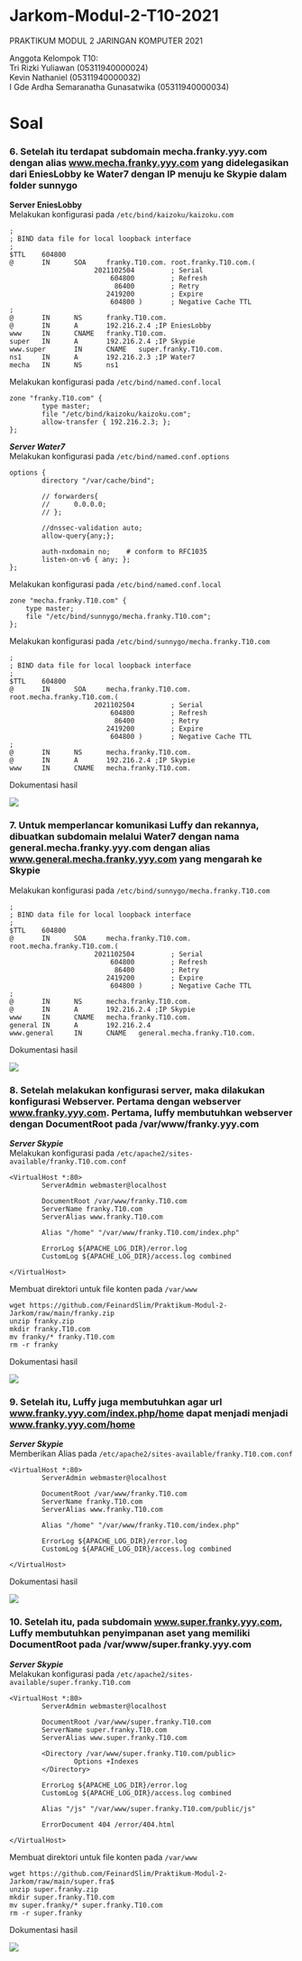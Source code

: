 # Jarkom-Modul-2-T10-2021

PRAKTIKUM MODUL 2 JARINGAN KOMPUTER 2021

Anggota Kelompok T10:<br>
Tri Rizki Yuliawan (05311940000024) <br>
Kevin Nathaniel (05311940000032) <br>
I Gde Ardha Semaranatha Gunasatwika (05311940000034) <br>

# Soal <a name="Soal"></a>

### 6. Setelah itu terdapat subdomain mecha.franky.yyy.com dengan alias www.mecha.franky.yyy.com yang didelegasikan dari EniesLobby ke Water7 dengan IP menuju ke Skypie dalam folder sunnygo

**Server EniesLobby** <br>
Melakukan konfigurasi pada `/etc/bind/kaizoku/kaizoku.com`
```
;
; BIND data file for local loopback interface
;
$TTL    604800
@       IN      SOA     franky.T10.com. root.franky.T10.com.(
                     2021102504         ; Serial
                         604800         ; Refresh
                          86400         ; Retry
                        2419200         ; Expire
                         604800 )       ; Negative Cache TTL
;
@       IN      NS      franky.T10.com.
@       IN      A       192.216.2.4 ;IP EniesLobby
www     IN      CNAME   franky.T10.com.
super   IN      A       192.216.2.4 ;IP Skypie
www.super       IN      CNAME   super.franky.T10.com.
ns1     IN      A       192.216.2.3 ;IP Water7
mecha   IN      NS      ns1
```

Melakukan konfigurasi pada `/etc/bind/named.conf.local`
```
zone "franky.T10.com" {
        type master;
        file "/etc/bind/kaizoku/kaizoku.com";
        allow-transfer { 192.216.2.3; };
};
```

***Server Water7*** <br>
Melakukan konfigurasi pada `/etc/bind/named.conf.options`
```
options {
        directory "/var/cache/bind";

        // forwarders{
        //      0.0.0.0;
        // };

        //dnssec-validation auto;
        allow-query{any;};

        auth-nxdomain no;    # conform to RFC1035   
        listen-on-v6 { any; };
};
```

Melakukan konfigurasi pada `/etc/bind/named.conf.local`
```
zone "mecha.franky.T10.com" {
    type master;
    file "/etc/bind/sunnygo/mecha.franky.T10.com";
};
```

Melakukan konfigurasi pada `/etc/bind/sunnygo/mecha.franky.T10.com`
```
;
; BIND data file for local loopback interface
;
$TTL    604800
@       IN      SOA     mecha.franky.T10.com. root.mecha.franky.T10.com.(
                     2021102504         ; Serial
                         604800         ; Refresh
                          86400         ; Retry
                        2419200         ; Expire
                         604800 )       ; Negative Cache TTL
;
@       IN      NS      mecha.franky.T10.com.
@       IN      A       192.216.2.4 ;IP Skypie
www     IN      CNAME   mecha.franky.T10.com.
```

Dokumentasi hasil

<img src="https://github.com/KevinNath01/Jarkom-Modul-2-T10-2021/blob/main/SS%20Hasil/6.png">

### 7. Untuk memperlancar komunikasi Luffy dan rekannya, dibuatkan subdomain melalui Water7 dengan nama general.mecha.franky.yyy.com dengan alias www.general.mecha.franky.yyy.com yang mengarah ke Skypie

Melakukan konfigurasi pada `/etc/bind/sunnygo/mecha.franky.T10.com`
```
;
; BIND data file for local loopback interface
;
$TTL    604800
@       IN      SOA     mecha.franky.T10.com. root.mecha.franky.T10.com.(
                     2021102504         ; Serial
                         604800         ; Refresh
                          86400         ; Retry
                        2419200         ; Expire
                         604800 )       ; Negative Cache TTL
; 
@       IN      NS      mecha.franky.T10.com.
@       IN      A       192.216.2.4 ;IP Skypie
www     IN      CNAME   mecha.franky.T10.com.
general IN      A       192.216.2.4
www.general     IN      CNAME   general.mecha.franky.T10.com.
```

Dokumentasi hasil

<img src="https://github.com/KevinNath01/Jarkom-Modul-2-T10-2021/blob/main/SS%20Hasil/7.png">

### 8. Setelah melakukan konfigurasi server, maka dilakukan konfigurasi Webserver. Pertama dengan webserver www.franky.yyy.com. Pertama, luffy membutuhkan webserver dengan DocumentRoot pada /var/www/franky.yyy.com

***Server Skypie*** <br>
Melakukan konfigurasi pada `/etc/apache2/sites-available/franky.T10.com.conf`
```
<VirtualHost *:80>
        ServerAdmin webmaster@localhost

        DocumentRoot /var/www/franky.T10.com
        ServerName franky.T10.com
        ServerAlias www.franky.T10.com

        Alias "/home" "/var/www/franky.T10.com/index.php"

        ErrorLog ${APACHE_LOG_DIR}/error.log
        CustomLog ${APACHE_LOG_DIR}/access.log combined

</VirtualHost>
```

Membuat direktori untuk file konten pada `/var/www`
```
wget https://github.com/FeinardSlim/Praktikum-Modul-2-Jarkom/raw/main/franky.zip
unzip franky.zip
mkdir franky.T10.com
mv franky/* franky.T10.com
rm -r franky
```

Dokumentasi hasil

<img src="https://github.com/KevinNath01/Jarkom-Modul-2-T10-2021/blob/main/SS%20Hasil/8.png">

### 9. Setelah itu, Luffy juga membutuhkan agar url www.franky.yyy.com/index.php/home dapat menjadi menjadi www.franky.yyy.com/home

***Server Skypie***  <br>
Memberikan Alias pada `/etc/apache2/sites-available/franky.T10.com.conf`
```
<VirtualHost *:80>
        ServerAdmin webmaster@localhost

        DocumentRoot /var/www/franky.T10.com
        ServerName franky.T10.com
        ServerAlias www.franky.T10.com

        Alias "/home" "/var/www/franky.T10.com/index.php"

        ErrorLog ${APACHE_LOG_DIR}/error.log
        CustomLog ${APACHE_LOG_DIR}/access.log combined

</VirtualHost>
```

Dokumentasi hasil

<img src="https://github.com/KevinNath01/Jarkom-Modul-2-T10-2021/blob/main/SS%20Hasil/9.png">

### 10. Setelah itu, pada subdomain www.super.franky.yyy.com, Luffy membutuhkan penyimpanan aset yang memiliki DocumentRoot pada /var/www/super.franky.yyy.com

***Server Skypie*** <br>
Melakukan konfigurasi pada `/etc/apache2/sites-available/super.franky.T10.com`
```
<VirtualHost *:80>
        ServerAdmin webmaster@localhost

        DocumentRoot /var/www/super.franky.T10.com
        ServerName super.franky.T10.com
        ServerAlias www.super.franky.T10.com

        <Directory /var/www/super.franky.T10.com/public>
                Options +Indexes
        </Directory>

        ErrorLog ${APACHE_LOG_DIR}/error.log
        CustomLog ${APACHE_LOG_DIR}/access.log combined

        Alias "/js" "/var/www/super.franky.T10.com/public/js"

        ErrorDocument 404 /error/404.html

</VirtualHost>
```

Membuat direktori untuk file konten pada `/var/www`
```
wget https://github.com/FeinardSlim/Praktikum-Modul-2-Jarkom/raw/main/super.fra$
unzip super.franky.zip
mkdir super.franky.T10.com
mv super.franky/* super.franky.T10.com
rm -r super.franky
```

Dokumentasi hasil

<img src="https://github.com/KevinNath01/Jarkom-Modul-2-T10-2021/blob/main/SS%20Hasil/10.png">

